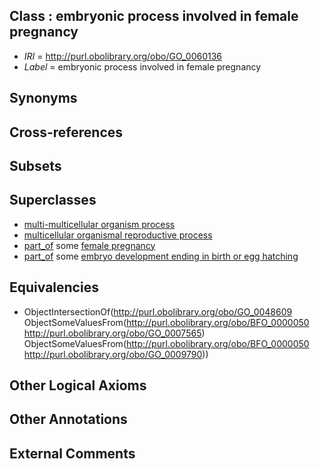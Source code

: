
## Class : embryonic process involved in female pregnancy

 * *IRI* = http://purl.obolibrary.org/obo/GO_0060136
 * *Label* = embryonic process involved in female pregnancy

## Synonyms


## Cross-references


## Subsets


## Superclasses

 * [multi-multicellular organism process](../../GO/06/GO_0044706.md)
 * [multicellular organismal reproductive process](../../GO/09/GO_0048609.md)
 * [part_of](../../BFO/50/BFO_0000050.md) some [female pregnancy](../../GO/65/GO_0007565.md)
 * [part_of](../../BFO/50/BFO_0000050.md) some [embryo development ending in birth or egg hatching](../../GO/92/GO_0009792.md)

## Equivalencies

 * ObjectIntersectionOf(<http://purl.obolibrary.org/obo/GO_0048609> ObjectSomeValuesFrom(<http://purl.obolibrary.org/obo/BFO_0000050> <http://purl.obolibrary.org/obo/GO_0007565>) ObjectSomeValuesFrom(<http://purl.obolibrary.org/obo/BFO_0000050> <http://purl.obolibrary.org/obo/GO_0009790>))

## Other Logical Axioms


## Other Annotations


## External Comments

